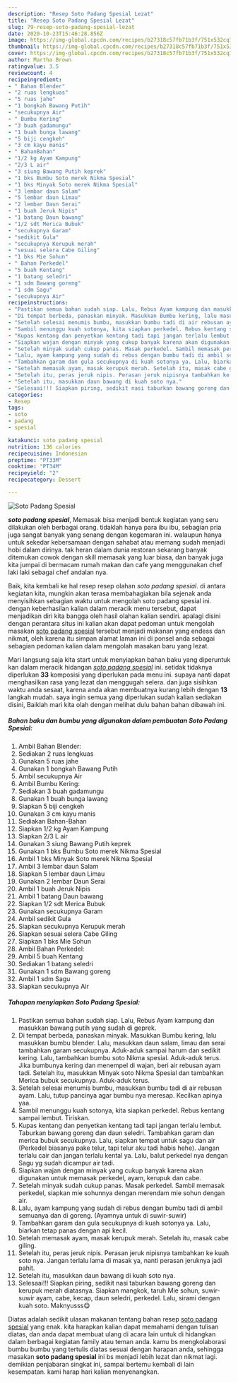 ```yaml
---
description: "Resep Soto Padang Spesial Lezat"
title: "Resep Soto Padang Spesial Lezat"
slug: 79-resep-soto-padang-spesial-lezat
date: 2020-10-23T15:46:28.856Z
image: https://img-global.cpcdn.com/recipes/b27318c57fb71b3f/751x532cq70/soto-padang-spesial-foto-resep-utama.jpg
thumbnail: https://img-global.cpcdn.com/recipes/b27318c57fb71b3f/751x532cq70/soto-padang-spesial-foto-resep-utama.jpg
cover: https://img-global.cpcdn.com/recipes/b27318c57fb71b3f/751x532cq70/soto-padang-spesial-foto-resep-utama.jpg
author: Martha Brown
ratingvalue: 3.5
reviewcount: 4
recipeingredient:
- " Bahan Blender"
- "2 ruas lengkuas"
- "5 ruas jahe"
- "1 bongkah Bawang Putih"
- "secukupnya Air"
- " Bumbu Kering"
- "3 buah gadamungu"
- "1 buah bunga lawang"
- "5 biji cengkeh"
- "3 cm kayu manis"
- " BahanBahan"
- "1/2 kg Ayam Kampung"
- "2/3 L air"
- "3 siung Bawang Putih keprek"
- "1 bks Bumbu Soto merek Nikma Spesial"
- "1 bks Minyak Soto merek Nikma Spesial"
- "3 lembar daun Salam"
- "5 lembar daun Limau"
- "2 lembar Daun Serai"
- "1 buah Jeruk Nipis"
- "1 batang Daun bawang"
- "1/2 sdt Merica Bubuk"
- "secukupnya Garam"
- "sedikit Gula"
- "secukupnya Kerupuk merah"
- "sesuai selera Cabe Giling"
- "1 bks Mie Sohun"
- " Bahan Perkedel"
- "5 buah Kentang"
- "1 batang seledri"
- "1 sdm Bawang goreng"
- "1 sdm Sagu"
- "secukupnya Air"
recipeinstructions:
- "Pastikan semua bahan sudah siap. Lalu, Rebus Ayam kampung dan masukkan bawang putih yang sudah di geprek."
- "Di tempat berbeda, panaskan minyak. Masukkan Bumbu kering, lalu masukkan bumbu blender. Lalu, masukkan daun salam, limau dan serai tambahkan garam secukupnya. Aduk-aduk sampai harum dan sedikit kering. Lalu, tambahkan bumbu soto Nikma spesial. Aduk-aduk terus. Jika bumbunya kering dan menempel di wajan, beri air rebusan ayam tadi. Setelah itu, masukkan Minyak soto Nikma Spesial dan tambahkan Merica bubuk secukupnya. Aduk-aduk terus."
- "Setelah selesai menumis bumbu, masukkan bumbu tadi di air rebusan ayam. Lalu, tutup pancinya agar bumbu nya meresap. Kecilkan apinya yaa."
- "Sambil menunggu kuah sotonya, kita siapkan perkedel. Rebus kentang sampai lembut. Tiriskan."
- "Kupas kentang dan penyetkan kentang tadi tapi jangan terlalu lembut. Taburkan bawang goreng dan daun seledri. Tambahkan garam dan merica bubuk secukupnya. Lalu, siapkan tempat untuk sagu dan air (Perkedel biasanya pake telur, tapi telur aku tadi habis hehe). Jangan terlalu cair dan jangan terlalu kental ya. Lalu, balut perkedel nya dengan Sagu yg sudah dicampur air tadi."
- "Siapkan wajan dengan minyak yang cukup banyak karena akan digunakan untuk memasak perkedel, ayam, kerupuk dan cabe."
- "Setelah minyak sudah cukup panas. Masak perkedel. Sambil memasak perkedel, siapkan mie sohunnya dengan merendam mie sohun dengan air."
- "Lalu, ayam kampung yang sudah di rebus dengan bumbu tadi di ambil semuanya dan di goreng. (Ayamnya untuk di suwir-suwir)"
- "Tambahkan garam dan gula secukupnya di kuah sotonya ya. Lalu, biarkan tetap panas dengan api kecil."
- "Setelah memasak ayam, masak kerupuk merah. Setelah itu, masak cabe giling."
- "Setelah itu, peras jeruk nipis. Perasan jeruk nipisnya tambahkan ke kuah soto nya. Jangan terlalu lama di masak ya, nanti perasan jeruknya jadi pahit."
- "Setelah itu, masukkan daun bawang di kuah soto nya."
- "Selesaai!!! Siapkan piring, sedikit nasi taburkan bawang goreng dan kerupuk merah diatasnya. Siapkan mangkok, taruh Mie sohun, suwir-suwir ayam, cabe, kecap, daun seledri, perkedel. Lalu, sirami dengan kuah soto. Maknyusss😋"
categories:
- Resep
tags:
- soto
- padang
- spesial

katakunci: soto padang spesial 
nutrition: 136 calories
recipecuisine: Indonesian
preptime: "PT33M"
cooktime: "PT34M"
recipeyield: "2"
recipecategory: Dessert

---
```



![Soto Padang Spesial](https://img-global.cpcdn.com/recipes/b27318c57fb71b3f/751x532cq70/soto-padang-spesial-foto-resep-utama.jpg)

<b><i>soto padang spesial</i></b>, Memasak bisa menjadi bentuk kegiatan yang seru dilakukan oleh berbagai orang. tidaklah hanya para ibu ibu, sebagian pria juga sangat banyak yang senang dengan kegemaran ini. walaupun hanya untuk sekedar kebersamaan dengan sahabat atau memang sudah menjadi hobi dalam dirinya. tak heran dalam dunia restoran sekarang banyak ditemukan cowok dengan skill memasak yang luar biasa, dan banyak juga kita jumpai di bermacam rumah makan dan cafe yang menggunakan chef laki laki sebagai chef andalan nya.

Baik, kita kembali ke hal resep resep olahan <i>soto padang spesial</i>. di antara kegiatan kita, mungkin akan terasa membahagiakan bila sejenak anda menyisihkan sebagian waktu untuk mengolah soto padang spesial ini. dengan keberhasilan kalian dalam meracik menu tersebut, dapat menjadikan diri kita bangga oleh hasil olahan kalian sendiri. apalagi disini dengan perantara situs ini kalian akan dapat pedoman untuk mengolah masakan <u>soto padang spesial</u> tersebut menjadi makanan yang endess dan nikmat, oleh karena itu simpan alamat laman ini di ponsel anda sebagai sebagian pedoman kalian dalam mengolah masakan baru yang lezat.




Mari langsung saja kita start untuk menyiapkan bahan baku yang diperuntuk kan dalam meracik hidangan <u><i>soto padang spesial</i></u> ini. setidak tidaknya diperlukan <b>33</b> komposisi yang diperlukan pada menu ini. supaya nanti dapat menghasilkan rasa yang lezat dan menggugah selera. dan juga sisihkan waktu anda sesaat, karena anda akan membuatnya kurang lebih dengan <b>13</b> langkah mudah. saya ingin semua yang diperlukan sudah kalian sediakan disini, Baiklah mari kita olah dengan melihat dulu bahan bahan dibawah ini.

<!--inarticleads1-->

##### Bahan baku dan bumbu yang digunakan dalam pembuatan Soto Padang Spesial:

1. Ambil  Bahan Blender:
1. Sediakan 2 ruas lengkuas
1. Gunakan 5 ruas jahe
1. Gunakan 1 bongkah Bawang Putih
1. Ambil secukupnya Air
1. Ambil  Bumbu Kering:
1. Sediakan 3 buah gadamungu
1. Gunakan 1 buah bunga lawang
1. Siapkan 5 biji cengkeh
1. Gunakan 3 cm kayu manis
1. Sediakan  Bahan-Bahan
1. Siapkan 1/2 kg Ayam Kampung
1. Siapkan 2/3 L air
1. Gunakan 3 siung Bawang Putih keprek
1. Gunakan 1 bks Bumbu Soto merek Nikma Spesial
1. Ambil 1 bks Minyak Soto merek Nikma Spesial
1. Ambil 3 lembar daun Salam
1. Siapkan 5 lembar daun Limau
1. Gunakan 2 lembar Daun Serai
1. Ambil 1 buah Jeruk Nipis
1. Ambil 1 batang Daun bawang
1. Siapkan 1/2 sdt Merica Bubuk
1. Gunakan secukupnya Garam
1. Ambil sedikit Gula
1. Siapkan secukupnya Kerupuk merah
1. Siapkan sesuai selera Cabe Giling
1. Siapkan 1 bks Mie Sohun
1. Ambil  Bahan Perkedel:
1. Ambil 5 buah Kentang
1. Sediakan 1 batang seledri
1. Gunakan 1 sdm Bawang goreng
1. Ambil 1 sdm Sagu
1. Siapkan secukupnya Air




<!--inarticleads2-->

##### Tahapan menyiapkan Soto Padang Spesial:

1. Pastikan semua bahan sudah siap. Lalu, Rebus Ayam kampung dan masukkan bawang putih yang sudah di geprek.
1. Di tempat berbeda, panaskan minyak. Masukkan Bumbu kering, lalu masukkan bumbu blender. Lalu, masukkan daun salam, limau dan serai tambahkan garam secukupnya. Aduk-aduk sampai harum dan sedikit kering. Lalu, tambahkan bumbu soto Nikma spesial. Aduk-aduk terus. Jika bumbunya kering dan menempel di wajan, beri air rebusan ayam tadi. Setelah itu, masukkan Minyak soto Nikma Spesial dan tambahkan Merica bubuk secukupnya. Aduk-aduk terus.
1. Setelah selesai menumis bumbu, masukkan bumbu tadi di air rebusan ayam. Lalu, tutup pancinya agar bumbu nya meresap. Kecilkan apinya yaa.
1. Sambil menunggu kuah sotonya, kita siapkan perkedel. Rebus kentang sampai lembut. Tiriskan.
1. Kupas kentang dan penyetkan kentang tadi tapi jangan terlalu lembut. Taburkan bawang goreng dan daun seledri. Tambahkan garam dan merica bubuk secukupnya. Lalu, siapkan tempat untuk sagu dan air (Perkedel biasanya pake telur, tapi telur aku tadi habis hehe). Jangan terlalu cair dan jangan terlalu kental ya. Lalu, balut perkedel nya dengan Sagu yg sudah dicampur air tadi.
1. Siapkan wajan dengan minyak yang cukup banyak karena akan digunakan untuk memasak perkedel, ayam, kerupuk dan cabe.
1. Setelah minyak sudah cukup panas. Masak perkedel. Sambil memasak perkedel, siapkan mie sohunnya dengan merendam mie sohun dengan air.
1. Lalu, ayam kampung yang sudah di rebus dengan bumbu tadi di ambil semuanya dan di goreng. (Ayamnya untuk di suwir-suwir)
1. Tambahkan garam dan gula secukupnya di kuah sotonya ya. Lalu, biarkan tetap panas dengan api kecil.
1. Setelah memasak ayam, masak kerupuk merah. Setelah itu, masak cabe giling.
1. Setelah itu, peras jeruk nipis. Perasan jeruk nipisnya tambahkan ke kuah soto nya. Jangan terlalu lama di masak ya, nanti perasan jeruknya jadi pahit.
1. Setelah itu, masukkan daun bawang di kuah soto nya.
1. Selesaai!!! Siapkan piring, sedikit nasi taburkan bawang goreng dan kerupuk merah diatasnya. Siapkan mangkok, taruh Mie sohun, suwir-suwir ayam, cabe, kecap, daun seledri, perkedel. Lalu, sirami dengan kuah soto. Maknyusss😋




Diatas adalah sedikit ulasan makanan tentang bahan resep <u>soto padang spesial</u> yang enak. kita harapkan kalian dapat memahami dengan tulisan diatas, dan anda dapat membuat ulang di acara lain untuk di hidangkan dalam berbagai kegiatan family atau teman anda. kamu bs mengkolaborasi bumbu bumbu yang tertulis diatas sesuai dengan harapan anda, sehingga masakan <b>soto padang spesial</b> ini bs menjadi lebih lezat dan nikmat lagi. demikian penjabaran singkat ini, sampai bertemu kembali di lain kesempatan. kami harap hari kalian menyenangkan.
